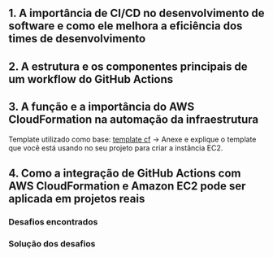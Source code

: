 ## 1. A importância de CI/CD no desenvolvimento de software e como ele melhora a eficiência dos times de desenvolvimento
## 2. A estrutura e os componentes principais de um workflow do GitHub Actions
## 3. A função e a importância do AWS CloudFormation na automação da infraestrutura
Template utilizado como base: [template cf](cloudformation)
-> Anexe e explique o template que você está usando no seu projeto para criar a instância EC2.
## 4. Como a integração de GitHub Actions com AWS CloudFormation e Amazon EC2 pode ser aplicada em projetos reais
### Desafios encontrados
### Solução dos desafios
